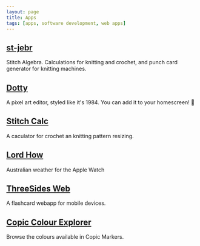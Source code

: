 ```yaml
---
layout: page
title: Apps
tags: [apps, software development, web apps]
---
```


## [st-jebr](https://cathywise.net/st-jebr/)

Stitch Algebra. Calculations for knitting and crochet, and punch card generator for knitting machines.

## [Dotty](/projects/dotty)

A pixel art editor, styled like it's 1984. You can add it to your homescreen! 💖

## [Stitch Calc](/projects/stitch-calc)

A caculator for crochet an knitting pattern resizing.

## [Lord How](/apps/lord-how/)

Australian weather for the Apple Watch

## [ThreeSides Web](https://cathywise.net/ThreeSides)

A flashcard webapp for mobile devices.

## [Copic Colour Explorer](https://cathywise.net/copic-colour-explorer/)

Browse the colours available in Copic Markers.
